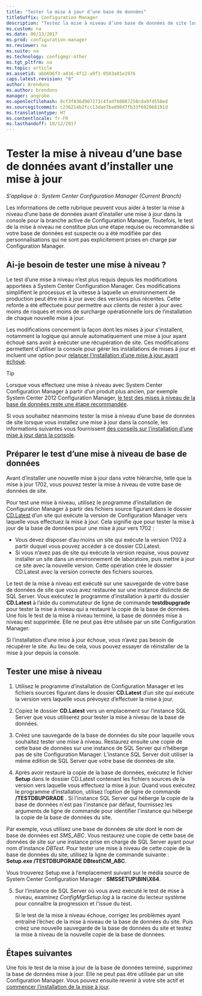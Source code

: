 ```yaml
---
title: "Tester la mise à jour d’une base de données"
titleSuffix: Configuration Manager
description: "Testez la mise à niveau d’une base de données de site lorsque vous installez des mises à jour pour Configuration Manager."
ms.custom: na
ms.date: 06/13/2017
ms.prod: configuration-manager
ms.reviewer: na
ms.suite: na
ms.technology: configmgr-other
ms.tgt_pltfrm: na
ms.topic: article
ms.assetid: abb696f3-a816-4f12-a9f1-0503a81e1976
caps.latest.revision: "0"
author: Brenduns
ms.author: brenduns
manager: angrobe
ms.openlocfilehash: 0cf3f836d907271c4fadf60087258cda9f4558ed
ms.sourcegitcommit: c236214b2fcc13dae7bad96d7fb33f692868191d
ms.translationtype: HT
ms.contentlocale: fr-FR
ms.lasthandoff: 10/12/2017
---
```

# <a name="test-the-database-upgrade-when-installing-an-update"></a>Tester la mise à niveau d’une base de données avant d’installer une mise à jour

*S’applique à : System Center Configuration Manager (Current Branch)*

Les informations de cette rubrique peuvent vous aider à tester la mise à niveau d’une base de données avant d’installer une mise à jour dans la console pour la branche active de Configuration Manager. Toutefois, le test de la mise à niveau ne constitue plus une étape requise ou recommandée si votre base de données est suspecte ou a été modifiée par des personnalisations qui ne sont pas explicitement prises en charge par Configuration Manager.

## <a name="do-i-need-to-run-a-test-upgrade"></a>Ai-je besoin de tester une mise à niveau ?
Le test d’une mise à niveau n’est plus requis depuis les modifications apportées à System Center Configuration Manager. Ces modifications simplifient le processus et la vitesse à laquelle un environnement de production peut être mis à jour avec des versions plus récentes. Cette refonte a été effectuée pour permettre aux clients de rester à jour avec moins de risques et moins de surcharge opérationnelle lors de l’installation de chaque nouvelle mise à jour.

Les modifications concernent la façon dont les mises à jour s’installent, notamment la logique qui annule automatiquement une mise à jour ayant échoué sans avoir à exécuter une récupération de site. Ces modifications permettent d’utiliser la console pour gérer les installations de mises à jour et incluent une option pour [relancer l’installation d’une mise à jour ayant échoué](/sccm/core/servers/manage/install-in-console-updates#bkmk_retry).

> [!TIP]
> Lorsque vous effectuez une mise à niveau avec System Center Configuration Manager à partir d’un produit plus ancien, par exemple System Center 2012 Configuration Manager, [le test des mises à niveau de la base de données reste une étape recommandée](/sccm/core/servers/deploy/install/upgrade-to-configuration-manager#a-namebkmktesta-test-the-site-database-upgrade).

Si vous souhaitez néanmoins tester la mise à niveau d’une base de données de site lorsque vous installez une mise à jour dans la console, les informations suivantes vous fournissent [des conseils sur l’installation d’une mise à jour dans la console](/sccm/core/servers/manage/install-in-console-updates#a-namebkmkinstalla-install-in-console-updates).

## <a name="prepare-to-run-a-test-database-upgrade"></a>Préparer le test d’une mise à niveau de base de données  
Avant d’installer une nouvelle mise à jour dans votre hiérarchie, telle que la mise à jour 1702, vous pouvez tester la mise à niveau de votre base de données de site.

Pour test une mise à niveau, utilisez le programme d’installation de Configuration Manager à partir des fichiers source figurant dans le dossier [CD.Latest](/sccm/core/servers/manage/the-cd.latest-folder) d’un site qui exécute la version de Configuration Manager vers laquelle vous effectuez la mise à jour. Cela signifie que pour tester la mise à jour de la base de données pour une mise à jour vers 1702 :
-   Vous devez disposer d’au moins un site qui exécute la version 1702 à partir duquel vous pouvez accéder à ce dossier CD.Latest.
-   Si vous n’avez pas de site qui exécute la version requise, vous pouvez installer un site dans un environnement de laboratoire, puis mettre à jour ce site avec la nouvelle version. Cette opération crée le dossier CD.Latest avec la version correcte des fichiers sources.

Le test de la mise à niveau est exécuté sur une sauvegarde de votre base de données de site que vous avez restaurée sur une instance distincte de SQL Server.  Vous exécutez le programme d’installation à partir du dossier **CD.Latest** à l’aide du commutateur de ligne de commande **testdbupgrade** pour tester la mise à niveau qui a restauré la copie de la base de données. Une fois le test de la mise à niveau terminé, la base de données mise à niveau est supprimée. Elle ne peut pas être utilisée par un site Configuration Manager.

Si l’installation d’une mise à jour échoue, vous n’avez pas besoin de récupérer le site. Au lieu de cela, vous pouvez essayer de réinstaller de la mise à jour depuis la console.

##  <a name="run-the-test-upgrade"></a>Tester une mise à niveau    
1.  Utilisez le programme d’installation de Configuration Manager et les fichiers sources figurant dans le dossier **CD.Latest** d’un site qui exécute la version vers laquelle vous prévoyez d’effectuer la mise à jour.  

2.  Copiez le dossier **CD.Latest** vers un emplacement sur l’instance SQL Server que vous utiliserez pour tester la mise à niveau de la base de données.

3.  Créez une sauvegarde de la base de données du site pour laquelle vous souhaitez tester une mise à niveau. Restaurez ensuite une copie de cette base de données sur une instance de SQL Server qui n’héberge pas de site Configuration Manager. L’instance SQL Server doit utiliser la même édition de SQL Server que votre base de données de site.  

4.  Après avoir restauré la copie de la base de données, exécutez le fichier **Setup** dans le dossier CD.Latest contenant les fichiers sources de la version vers laquelle vous effectuez la mise à jour. Quand vous exécutez le programme d’installation, utilisez l’option de ligne de commande **/TESTDBUPGRADE** . Si l'instance SQL Server qui héberge la copie de la base de données n'est pas l'instance par défaut, fournissez les arguments de ligne de commande pour identifier l'instance qui héberge la copie de la base de données du site.   

  Par exemple, vous utilisez une base de données de site dont le nom de base de données est *SMS_ABC*. Vous restaurez une copie de cette base de données de site sur une instance prise en charge de SQL Server ayant pour nom d'instance *DBTest*. Pour tester une mise à niveau de cette copie de la base de données du site, utilisez la ligne de commande suivante : **Setup.exe /TESTDBUPGRADE DBtest\CM_ABC**.  

  Vous trouverez Setup.exe à l’emplacement suivant sur le média source de System Center Configuration Manager : **SMSSETUP\BIN\X64**.  

5.  Sur l'instance de SQL Server où vous avez exécuté le test de mise à niveau, examinez *ConfigMgrSetup.log* à la racine du lecteur système pour connaître la progression et l'issue du test.  

     Si le test de la mise à niveau échoue, corrigez les problèmes ayant entraîné l’échec de la mise à niveau de la base de données du site. Puis créez une nouvelle sauvegarde de la base de données du site et testez la mise à niveau de la nouvelle copie de la base de données.  



## <a name="next-steps"></a>Étapes suivantes
Une fois le test de la mise à jour de la base de données terminé, supprimez la base de données mise à jour. Elle ne peut pas être utilisée par un site Configuration Manager. Vous pouvez ensuite revenir à votre site actif et [commencer l’installation de la mise à jour](/sccm/core/servers/manage/install-in-console-updates).
